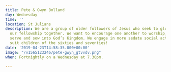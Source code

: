 ```yaml
---
title: Pete & Gwyn Bolland
day: Wednesday
time: ''
location: St Julians
description: We are a group of older followers of Jesus who seek to glorify Him in
  our fellowship together. We want to encourage one another to worship, pray, read,
  serve and sow into God’s Kingdom. We engage in more sedate social activities to
  suit children of the sixties and seventies!
date: '2019-04-23T14:58:35.000+00:00'
image: "/v1565123246/pete-gwyn_gtvvdv.png"
when: Fortnightly on a Wednesday at 7.30pm.

---
```

